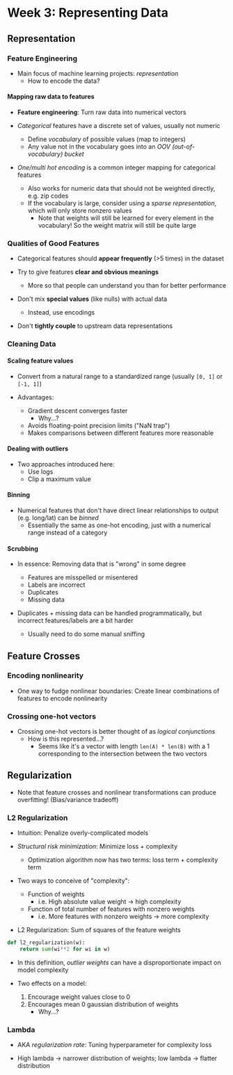 # Week 3: Representing Data

## Representation

### Feature Engineering

- Main focus of machine learning projects: _representation_
    - How to encode the data?

#### Mapping raw data to features

- **Feature engineering**: Turn raw data into numerical vectors

- _Categorical_ features have a discrete set of values, usually not numeric
    - Define _vocabulary_ of possible values (map to integers)
    - Any value not in the vocabulary goes into an _OOV (out-of-vocabulary)
      bucket_

- _One/multi hot encoding_ is a common integer mapping for categorical features
    - Also works for numeric data that should not be weighted directly, e.g. zip
      codes
    - If the vocabulary is large, consider using a _sparse representation_,
      which will only store nonzero values
        - Note that weights will still be learned for every element in the
          vocabulary! So the weight matrix will still be quite large

### Qualities of Good Features

- Categorical features should **appear frequently** (>5 times) in the dataset

- Try to give features **clear and obvious meanings**
    - More so that people can understand you than for better performance

- Don't mix **special values** (like nulls) with actual data
    - Instead, use encodings

- Don't **tightly couple** to upstream data representations

### Cleaning Data

#### Scaling feature values

- Convert from a natural range to a standardized range (usually `[0, 1]` or
  `[-1, 1]`)

- Advantages:
    - Gradient descent converges faster
        - Why...?
    - Avoids floating-point precision limits ("NaN trap")
    - Makes comparisons between different features more reasonable

#### Dealing with outliers

- Two approaches introduced here:
    - Use logs
    - Clip a maximum value

#### Binning

- Numerical features that don't have direct linear relationships to output (e.g.
  long/lat) can be _binned_
    - Essentially the same as one-hot encoding, just with a numerical range
      instead of a category

#### Scrubbing

- In essence: Removing data that is "wrong" in some degree
    - Features are misspelled or misentered
    - Labels are incorrect
    - Duplicates
    - Missing data

- Duplicates + missing data can be handled programmatically, but incorrect
  features/labels are a bit harder
    - Usually need to do some manual sniffing

## Feature Crosses

### Encoding nonlinearity

- One way to fudge nonlinear boundaries: Create linear combinations of features
  to encode nonlinearity

### Crossing one-hot vectors

- Crossing one-hot vectors is better thought of as _logical conjunctions_
    - How is this represented...?
        - Seems like it's a vector with length `len(A) * len(B)` with
          a 1 corresponding to the intersection between the two vectors

## Regularization

- Note that feature crosses and nonlinear transformations can produce
  overfitting! (Bias/variance tradeoff)

### L2 Regularization

- Intuition: Penalize overly-complicated models

- _Structural risk minimization_: Minimize loss + complexity
    - Optimization algorithm now has two terms: loss term + complexity term

- Two ways to conceive of "complexity":
    - Function of weights
        - i.e. High absolute value weight -> high complexity
    - Function of total number of features with nonzero weights
        - i.e. More features with nonzero weights -> more complexity

- L2 Regularization: Sum of squares of the feature weights

```python
def l2_regularization(w):
    return sum(wi**2 for wi in w)
```

- In this definition, _outlier weights_ can have a disproportionate impact on
  model complexity

- Two effects on a model:
    1. Encourage weight values close to 0
    2. Encourages mean 0 gaussian distribution of weights
        - Why...?

### Lambda

- AKA _regularization rate_: Tuning hyperparameter for complexity loss

- High lambda -> narrower distribution of weights; low lambda -> flatter distribution
